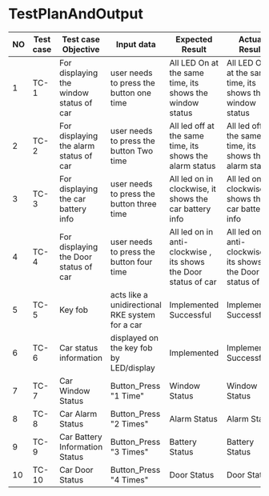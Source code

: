 # TestPlanAndOutput
|NO|	Test case |	Test case Objective |	Input data |	Expected Result |	Actual Result |	status |
|--|--------------|---------------------|--------------|--------------------|-----------------|--------|
|1|	TC-1|	For displaying the window status of car|	user needs to press the button one time|	All LED On at the same time, its shows the window status	|All LED ON at the same time, its shows the window status	|Pass ✅|
|2|	TC-2|	For displaying the alarm status of car|	user needs to press the button Two time|	All led off at the same time, its shows the alarm status|	All led off at the same time, its shows the alarm status	|Pass ✅|
|3|	TC-3|	For displaying the car battery info	|user needs to press the button three time|	All led on in clockwise, it shows the car battery info|	All led on in clockwise, it shows the car battery info|	Pass ✅|
|4|	TC-4|	For displaying the Door status of car|	user needs to press the button four time|	All led on in anti-clockwise , its shows the Door status of car|	All led on in anti-clockwise , its shows the Door status of car	|Pass ✅|
|5|TC-5|	Key fob| acts like a unidirectional RKE system for a car|	Implemented	Successful|Implemented	Successful|Pass ✅|
|6|TC-6|	Car status information|  displayed on the key fob by LED/display	|Implemented|Implemented	Successful|	Pass ✅|
|7|TC-7|	Car Window Status|	Button_Press "1 Time"	|Window Status|	Window Status|	Pass ✅|
|8|TC-8|	Car Alarm Status|	Button_Press "2 Times"|	Alarm Status	|Alarm Status	|Pass ✅|
|9|TC-9|	Car Battery Information Status|	Button_Press "3 Times"|	Battery Status|	Battery Status	|Pass ✅|
|10|TC-10|	Car Door Status	|Button_Press "4 Times"|	Door Status	|Door Status	|Pass ✅|